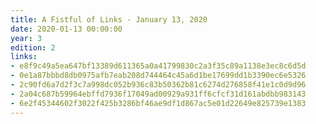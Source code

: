 ```yaml
---
title: A Fistful of Links - January 13, 2020
date: 2020-01-13 00:00:00
year: 3
edition: 2
links:
- e8f9c49a5ea647bf13389d611365a0a41799830c2a3f35c89a1138e3ec8c6d5d
- 0e1a87bbbd8db0975afb7eab208d744464c45a6d1be17699dd1b3390ec6e5326
- 2c90fd6a7d2f3c7a998dc052b936c83b50362b81c6274d276858f41e1c0d9d96
- 2a04c687b59964ebffd7936f17049ad00929a931ff6cfcf31d161abdbb983143
- 6e2f45344602f3022f425b3286bf46ae9df1d867ac5e01d22649e825739e1383
---
```

